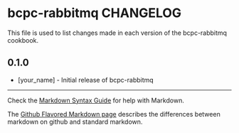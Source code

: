 bcpc-rabbitmq CHANGELOG
=======================

This file is used to list changes made in each version of the bcpc-rabbitmq cookbook.

0.1.0
-----
- [your_name] - Initial release of bcpc-rabbitmq

- - -
Check the [Markdown Syntax Guide](http://daringfireball.net/projects/markdown/syntax) for help with Markdown.

The [Github Flavored Markdown page](http://github.github.com/github-flavored-markdown/) describes the differences between markdown on github and standard markdown.

